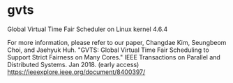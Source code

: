 # gvts
Global Virtual Time Fair Scheduler on Linux kernel 4.6.4

For more information, please refer to our paper,
Changdae Kim, Seungbeom Choi, and Jaehyuk Huh. "GVTS: Global Virtual Time Fair Scheduling to Support Strict Fairness on Many Cores."  IEEE Transactions on Parallel and Distributed Systems. Jan 2018. (early access)
https://ieeexplore.ieee.org/document/8400397/
